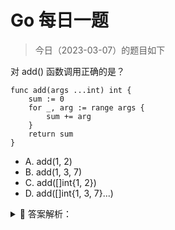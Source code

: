 # Go 每日一题

> 今日（2023-03-07）的题目如下

对 add() 函数调用正确的是？

```golang
func add(args ...int) int {
	sum := 0
	for _, arg := range args {
		sum += arg
	}
	return sum
}
```

- A. add(1, 2)
- B. add(1, 3, 7)
- C. add([]int{1, 2})
- D. add([]int{1, 3, 7}...)

<details>
<summary style="cursor: pointer">🔑 答案解析：</summary>
<div>

参考答案及解析：ABD。

知识点：可变函数。

</div>
</details>
